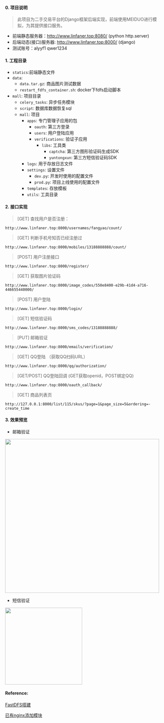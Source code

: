 #### 0. 项目说明
> 此项目为二手交易平台的Django框架后端实现，前端使用MEIDUO进行模拟，为其提供接口服务。
- 前端静态服务器：http://www.linfaner.top:8080/ (python http.server)
- 后端动态(接口)服务器: http://www.linfaner.top:8000/ (django)
- 测试账号：alyyf1 qwer1234

#### 1. 工程目录
- `statics`:前端静态文件
- `data`:
    - `data.tar.gz`: 商品图片测试数据
    - `restart_fdfs_container.sh`: docker下fdfs启动脚本
- `mall`: 项目目录
    - `celery_tasks`: 异步任务模块
    - `script`: 数据库数据恢复sql
    - `mall`: 项目
        - `apps`: 专门管理子应用的包
            - `oauth`: 第三方登录
            - `users`: 用户登陆应用
            - `verifications`: 验证子应用
                - `libs`: 工具类
                    - `captcha`: 第三方图形验证码生成SDK
                    - `yuntongxun`: 第三方短信验证码SDK 
        -  `logs`: 用于存放日志文件
        - `settings`: 设置文件
            - `dev.py`: 开发时使用的配置文件
            - `prod.py`: 项目上线使用的配置文件
        - `templates`: 存放模板
        -  `utils`: 工具目录
 
#### 2. 接口实现 
> [GET] 查找用户是否注册：
```
http://www.linfaner.top:8000/usernames/fangyao/count/
```
> [GET] 判断手机号知否已经注册过 
```
http://www.linfaner.top:8000/mobiles/13188888888/count/
```
> [POST] 用户注册接口
```
http://www.linfaner.top:8000/register/
```
> [GET] 获取图片验证码
```
http://www.linfaner.top:8000/image_codes/550e8400-e29b-41d4-a716-446655440000/
```
> [POST] 用户登陆
```
http://www.linfaner.top:8000/login/
```
> [GET] 短信验证码
```
http://www.linfaner.top:8000/sms_codes/13188888888/
```
> [PUT] 邮箱验证
```
http://www.linfaner.top:8000/emails/verification/
```
> [GET] QQ登陆 （获取QQ扫码URL）
```
http://www.linfaner.top:8000/qq/authorization/
```
> [GET/POST] QQ登陆回调 (GET获取openid，POST绑定QQ)
```
http://www.linfaner.top:8000/oauth_callback/
```
> [GET] 商品列表页
```
http://127.0.0.1:8000/list/115/skus/?page=1&page_size=5&ordering=-create_time
```

 #### 3. 效果预览
 - 邮箱验证

 <img src="https://s1.ax1x.com/2020/10/25/Bm2YtK.png" alt="" width="500">
 
 - 短信验证
 
 <img src="https://s1.ax1x.com/2020/10/25/Bm2tfO.jpg" alt="" width="250" >
 
 
 #### Reference:
 
 [FastDFS搭建](https://support.huaweicloud.com/prtg-kunpengat/fastdfs_01_0001.html)
 
 [已有nginx添加模块](https://blog.seosiwei.com/detail/28)
 
 